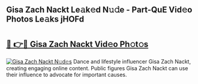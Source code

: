 ## Gisa Zach Nackt Le𝚊k𝚎d N𝚞𝚍e - Part-QuE Vid𝚎o Photos Le𝚊ks jHOFd

# <h2><a href="http://fb1mtd.evod.top/?m=Gisa+Zach+Nackt">🔗 👉🔴 Gisa Zach Nackt Vid𝚎o Ph𝚘t𝚘s</a></h2>

[![Gisa Zach Nackt N𝚞d𝚎s](https://i.imgur.com/8V9OHl7.gif)](http://fb1mtd.evod.top/?m=Gisa+Zach+Nackt)
Dance and lifestyle influencer Gisa Zach Nackt, creating engaging online content. Public figures Gisa Zach Nackt can use their influence to advocate for important causes. 
